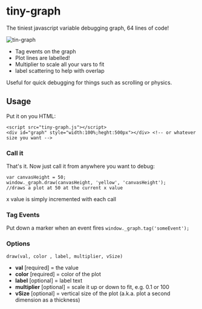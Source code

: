 # tiny-graph 
The tiniest javascript variable debugging graph, 64 lines of code!

![tin-graph](https://cloud.githubusercontent.com/assets/145471/15024175/b11b2d24-11e8-11e6-8b64-4810a9bf6cea.png)

* Tag events on the graph
* Plot lines are labelled! 
* Multiplier to scale all your vars to fit
* label scattering to help with overlap

Useful for quick debugging for things such as scrolling or physics. 

## Usage
Put it on you HTML:
```
<script src="tiny-graph.js"></script>
<div id="graph" style="width:100%;heght:500px"></div> <!-- or whatever size you want -->
```

### Call it
That's it. Now just call it from anywhere you want to debug:
```
var canvasHeight = 50;
window._graph.draw(canvasHeight, 'yellow', 'canvasHeight');
//draws a plot at 50 at the current x value 
```
x value is simply incremented with each call

### Tag Events
Put down a marker when an event fires
`window._graph.tag('someEvent');`

### Options
`draw(val, color , label, multiplier, vSize)`

* **val** [required] = the value
* **color** [required] = color of the plot
* **label** [optional] = label text
* **multiplier** [optional] = scale it up or down to fit, e.g. 0.1 or 100
* **vSize** [optional] = vertical size of the plot (a.k.a. plot a second dimension as a thickness)


